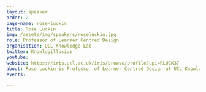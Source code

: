 ```yaml
---
layout: speaker
order: 2
page-name: rose-luckin
title: Rose Luckin
img: /assets/img/speakers/roseluckin.jpg
role: Professor of Learner Centred Design
organisation: UCL Knowledge Lab
twitter: Knowldgillusion
youtube:
website: https://iris.ucl.ac.uk/iris/browse/profile?upi=RLUCK37
about: Rose Luckin is Professor of Learner Centred Design at UCL Knowledge Lab in London. Her research involves the design and evaluation of educational technology using theories from the learning sciences and techniques from Artificial Intelligence (AI). She has a particular interest in using AI to open up the 'black box' of learning to show teachers and students the detail of their progress intellectually, emotionally and socially. Rose is also Director of EDUCATE&#58; a London hub for Educational Technology StartUps, researchers and educators to work together on the development of evidence-based Educational Technology. Rose is lead author of Nesta's influential 'Decoding Learning' report published in 2012 and Pearson's Unleashing Intelligence, published in 2016. She is a UFI charity trustee, a governor and trustee of St Paul's school in London and a governor of the Self-Managed Learning College in Brighton. She has taught in the state secondary, Further Education and Higher Education sectors, and she was previously Pro-Vice Chancellor for Teaching and Learning at the University of Sussex.
events:

---
```

